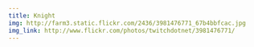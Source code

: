 ```yaml
---
title: Knight 
img: http://farm3.static.flickr.com/2436/3981476771_67b4bbfcac.jpg 
img_link: http://www.flickr.com/photos/twitchdotnet/3981476771/ 
---
```

